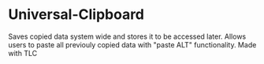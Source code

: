 # Universal-Clipboard
 Saves copied data system wide and stores it to be accessed later. Allows users to paste all previouly copied data with "paste ALT" functionality. Made with TLC
